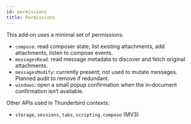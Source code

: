```yaml
---
id: permissions
title: Permissions
---
```


This add‑on uses a minimal set of permissions:

- `compose`: read composer state, list existing attachments, add attachments, listen to compose events.
- `messagesRead`: read message metadata to discover and fetch original attachments.
- `messagesModify`: currently present; not used to mutate messages. Planned audit to remove if redundant.
- `windows`: open a small popup confirmation when the in‑document confirmation isn’t available.

Other APIs used in Thunderbird contexts:

- `storage`, `sessions`, `tabs`, `scripting.compose` (MV3)

